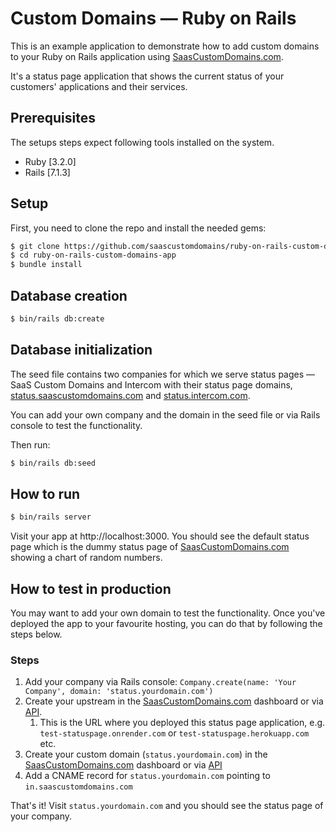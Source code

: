 # Custom Domains — Ruby on Rails

This is an example application to demonstrate how to add custom domains to your Ruby on Rails application using [SaasCustomDomains.com](https://saascustomdomains.com).

It's a status page application that shows the current status of your customers' applications and their services.

## Prerequisites

The setups steps expect following tools installed on the system.

- Ruby [3.2.0]
- Rails [7.1.3]

## Setup

First, you need to clone the repo and install the needed gems:

```bash
$ git clone https://github.com/saascustomdomains/ruby-on-rails-custom-domains-app
$ cd ruby-on-rails-custom-domains-app
$ bundle install
```

## Database creation

```bash
$ bin/rails db:create
```

## Database initialization

The seed file contains two companies for which we serve status pages — SaaS Custom Domains and Intercom with their status page domains, [status.saascustomdomains.com](https://status.saascustomdomains.com) and [status.intercom.com](https://status.intercom.com).

You can add your own company and the domain in the seed file or via Rails console to test the functionality.

Then run:
```bash
$ bin/rails db:seed
```

## How to run
    
```bash
$ bin/rails server
```

Visit your app at http://localhost:3000. You should see the default status page which is the dummy status page of [SaasCustomDomains.com](https://saascustomdomains.com) showing a chart of random numbers.

## How to test in production

You may want to add your own domain to test the functionality. Once you've deployed the app to your favourite hosting, you can do that by following the steps below.

### Steps
1. Add your company via Rails console: `Company.create(name: 'Your Company', domain: 'status.yourdomain.com')`
2. Create your upstream in the [SaasCustomDomains.com](https://saascustomdomains.com) dashboard or via [API](https://docs.saascustomdomains.com/). 
   1. This is the URL where you deployed this status page application, e.g. `test-statuspage.onrender.com` or `test-statuspage.herokuapp.com` etc.
3. Create your custom domain (`status.yourdomain.com`) in the [SaasCustomDomains.com](https://saascustomdomains.com) dashboard or via [API](https://docs.saascustomdomains.com/)
4. Add a CNAME record for `status.yourdomain.com` pointing to `in.saascustomdomains.com`

That's it! Visit `status.yourdomain.com` and you should see the status page of your company.